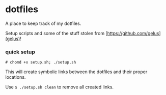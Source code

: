# dotfiles
A place to keep track of my dotfiles.  

Setup scripts and some of the stuff stolen from [https://github.com/gelus](gelus)!  

### quick setup
```
# chomd +x setup.sh; ./setup.sh
```
This will create symbolic links between the dotfiles and their proper locations.  

Use `$ ./setup.sh clean` to remove all created links.
